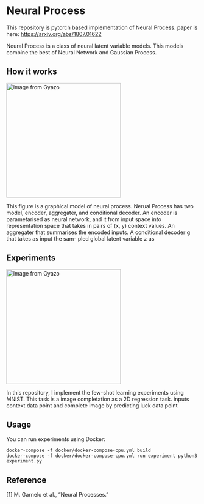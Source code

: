 # Neural Process
This repository is pytorch based implementation of Neural Process. paper is here: https://arxiv.org/abs/1807.01622


Neural Process is a class of neural latent variable models. This models combine the best of Neural Network and Gaussian Process.

## How it works
<a href="https://gyazo.com/10e3b6d8293652998b9459a19725205c"><img src="https://i.gyazo.com/10e3b6d8293652998b9459a19725205c.png" alt="Image from Gyazo" width="300"/></a>


This figure is a graphical model of neural process. Nerual Process has two model, encoder, aggregater, and conditional decoder.
An encoder is parametarised as neural network, and it from input space into representation space that takes in pairs of (x, y) context values. An aggregater that summarises the encoded inputs. A conditional decoder g that takes as input the sam- pled global latent variable z as

## Experiments
<a href="https://gyazo.com/a18ea7463c22780a123b9d438eade6e3"><img src="https://i.gyazo.com/a18ea7463c22780a123b9d438eade6e3.png" alt="Image from Gyazo" width="300"/></a>


In this repository, I implement the few-shot learning experiments using MNIST. This task is a image completation as a 2D regression task. inputs context data point and complete image by predicting luck data point

## Usage
You can run experiments using Docker:
```
docker-compose -f docker/docker-compose-cpu.yml build
docker-compose -f docker/docker-compose-cpu.yml run experiment python3 experiment.py
```

## Reference
[1] M. Garnelo et al., “Neural Processes.”
